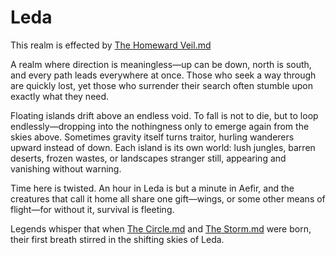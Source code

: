 # Leda

This realm is effected by [The Homeward Veil.md](../Concepts/The%20Homeward%20Veil.md)

A realm where direction is meaningless—up can be down, north is south, and every path leads everywhere at once. Those who seek a way through are quickly lost, yet those who surrender their search often stumble upon exactly what they need.

Floating islands drift above an endless void. To fall is not to die, but to loop endlessly—dropping into the nothingness only to emerge again from the skies above. Sometimes gravity itself turns traitor, hurling wanderers upward instead of down. Each island is its own world: lush jungles, barren deserts, frozen wastes, or landscapes stranger still, appearing and vanishing without warning.

Time here is twisted. An hour in Leda is but a minute in Aefir, and the creatures that call it home all share one gift—wings, or some other means of flight—for without it, survival is fleeting.

Legends whisper that when [The Circle.md](../Concepts/The%20Circle.md) and [The Storm.md](../Concepts/The%20Storm.md) were born, their first breath stirred in the shifting skies of Leda.